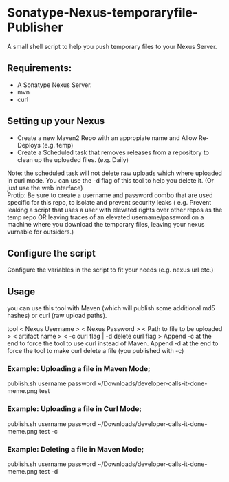 # Sonatype-Nexus-temporaryfile-Publisher
A small shell script to help you push temporary files to your Nexus Server.

## Requirements:
- A Sonatype Nexus Server.
- mvn
- curl

## Setting up your Nexus
- Create a new Maven2 Repo with an appropiate name and Allow Re-Deploys (e.g. temp)
- Create a Scheduled task that removes releases from a repository to clean up the uploaded files. (e.g. Daily)
<aside class="notice">Note: the scheduled task will not delete raw uploads which where uploaded in curl mode. You can use the -d flag of this tool to help you delete it. (Or just use the web interface)</aside>

<aside class="warning">
Protip: Be sure to create a username and password combo that are used specific for this repo, to isolate and prevent security leaks ( e.g. Prevent leaking a script that uses a user with elevated rights over other repos as the temp repo OR leaving traces of an elevated username/password on a machine where you download the temporary files, leaving your nexus vurnable for outsiders.)
 </aside>

## Configure the script
Configure the variables in the script to fit your needs (e.g. nexus url etc.)

## Usage
you can use this tool with Maven (which will publish some additional md5 hashes) or curl (raw upload paths).

tool < Nexus Username > < Nexus Password > < Path to file to be uploaded > < artifact name > < -c curl flag | -d delete curl flag >
Append -c at the end to force the tool to use curl instead of Maven.
Append -d at the end to force the tool to make curl delete a file (you published with -c)

### Example: Uploading a file in Maven Mode;
publish.sh username password ~/Downloads/developer-calls-it-done-meme.png test

### Example: Uploading a file in Curl Mode;
publish.sh username password ~/Downloads/developer-calls-it-done-meme.png test -c

### Example: Deleting a file in Maven Mode;
publish.sh username password ~/Downloads/developer-calls-it-done-meme.png test -d
